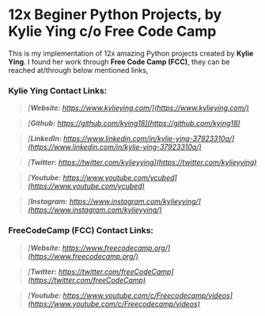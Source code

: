 # **12x Beginer Python Projects, by Kylie Ying c/o Free Code Camp**

This is my implementation of 12x amazing Python projects created by **Kylie Ying**. I found her work through **Free Code Camp (FCC)**, they can be reached at/through below mentioned links,

### **Kylie Ying Contact Links:**

> _[**Website:** https://www.kylieying.com/](https://www.kylieying.com/)_

> _[**Github:** https://github.com/kying18](https://github.com/kying18)_

> _[**LinkedIn:** https://www.linkedin.com/in/kylie-ying-37923310a/](https://www.linkedin.com/in/kylie-ying-37923310a/)_

> _[**Twitter:** https://twitter.com/kylieyying](https://twitter.com/kylieyying)_

> _[**Youtube:** https://www.youtube.com/ycubed](https://www.youtube.com/ycubed)_

> _[**Instagram:** https://www.instagram.com/kylieyying/](https://www.instagram.com/kylieyying/)_

### **FreeCodeCamp (FCC) Contact Links:**

> _[**Website:** https://www.freecodecamp.org/](https://www.freecodecamp.org/)_

> _[**Twitter:** https://twitter.com/freeCodeCamp](https://twitter.com/freeCodeCamp)_

> _[**Youtube:** https://www.youtube.com/c/Freecodecamp/videos](https://www.youtube.com/c/Freecodecamp/videos)_
